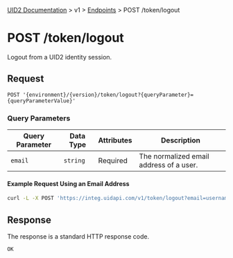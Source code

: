 [UID2 Documentation](../../README.md) > v1 > [Endpoints](./README.md) > POST /token/logout

# POST /token/logout
Logout from a UID2 identity session.

## Request 

```POST '{environment}/{version}/token/logout?{queryParameter}={queryParameterValue}'```

###  Query Parameters

| Query Parameter | Data Type | Attributes | Description |
| --- | --- | --- | --- |
| `email` | `string` | Required | The normalized email address of a user. |

#### Example Request Using an Email Address

```sh
curl -L -X POST 'https://integ.uidapi.com/v1/token/logout?email=username@example.com' -H 'Authorization: Bearer YourTokenBV3tua4BXNw+HVUFpxLlGy8nWN6mtgMlIk='
```

## Response

The response is a standard HTTP response code.


```
OK
```

